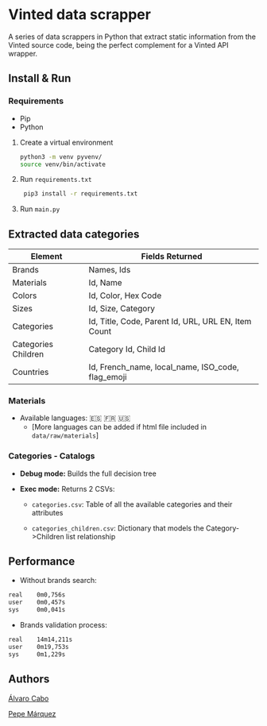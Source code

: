 # Vinted data scrapper

A series of data scrappers in Python that extract static information from the Vinted source code, being the perfect complement for a Vinted API wrapper.

## Install & Run

### Requirements

- Pip
- Python

1. Create a virtual environment

   ```bash
   python3 -m venv pyvenv/
   source venv/bin/activate
   ```

2. Run `requirements.txt`

   ```bash
    pip3 install -r requirements.txt
   ```

3. Run `main.py`

## Extracted data categories

| Element             | Fields Returned                                     |
| ------------------- | --------------------------------------------------- |
| Brands              | Names, Ids                                          |
| Materials           | Id, Name                                            |
| Colors              | Id, Color, Hex Code                                 |
| Sizes               | Id, Size, Category                                  |
| Categories          | Id, Title, Code, Parent Id, URL, URL EN, Item Count |
| Categories Children | Category Id, Child Id                               |
| Countries           | Id, French_name, local_name, ISO_code, flag_emoji   |

### Materials

- Available languages: 🇪🇸 🇫🇷 🇺🇸
  - [More languages can be added if html file included in `data/raw/materials`]

### Categories - Catalogs

- **Debug mode:** Builds the full decision tree

- **Exec mode:** Returns 2 CSVs:

  - `categories.csv`: Table of all the available categories and their attributes

  - `categories_children.csv`: Dictionary that models the Category->Children list relationship

## Performance

- Without brands search:

```bash
real    0m0,756s
user    0m0,457s
sys     0m0,041s
```

- Brands validation process:

```bash
real    14m14,211s
user    0m19,753s
sys     0m1,229s
```

## Authors

[Álvaro Cabo](https://github.com/alvarocabo)

[Pepe Márquez](https://github.com/pxp9)

